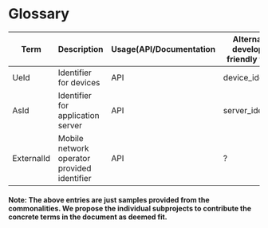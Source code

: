# Glossary

| Term      | Description | Usage(API/Documentation | Alternative developer-friendly terms |
| ----------- | ----------- | ----------- |  ----------- |
| UeId | Identifier for devices   | API  |device_identifier  |
| AsId | Identifier for application server   | API  |server_identifier  |
| ExternalId | Mobile network operator provided identifier | API  |?  |


















#### Note: The above entries are just samples provided from the commonalities. We propose the individual subprojects to contribute the concrete terms in the document as deemed fit.
